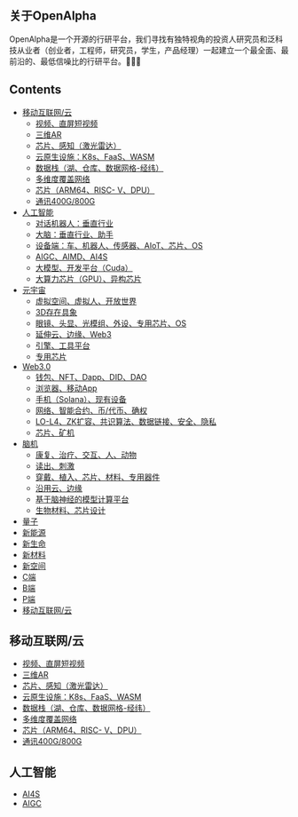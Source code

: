 ## 关于OpenAlpha
OpenAlpha是一个开源的行研平台，我们寻找有独特视角的投资人研究员和泛科技从业者（创业者，工程师，研究员，学生，产品经理）一起建立一个最全面、最前沿的、最低信噪比的行研平台。🚀🚀🚀
## Contents
- [移动互联网/云]()
  - [视频、直屏短视频]()
  - [三维AR](https://miracleplus.feishu.cn/minutes/obcn3q5fb84cbg14hg981819?from=auth_notice)
  - [芯片、感知（激光雷达）]()
  - [云原生设施：K8s、FaaS、WASM]()
  - [数据栈（湖、仓库、数据网格-经纬）]()
  - [多维度覆盖网络]()
  - [芯片（ARM64、RISC- V、DPU）]()
  - [通讯400G/800G]()
- [人工智能](#人工智能)
  - [对话机器人：垂直行业]()
  - [大脑：垂直行业、助手]()
  - [设备端：车、机器人、传感器、AIoT、芯片、OS]()
  - [AIGC、AIMD、AI4S]()
  - [大模型、开发平台（Cuda）]()
  - [大算力芯片（GPU）、异构芯片]()
- [元宇宙]()
  - [虚拟空间、虚拟人、开放世界]()
  - [3D存在具象]()
  - [眼镜、头显、光模组、外设、专用芯片、OS]()
  - [延伸云、边缘、Web3]()
  - [引擎、工具平台]()
  - [专用芯片]()
- [Web3.0]()
  - [钱包、NFT、Dapp、DID、DAO]()
  - [浏览器、移动App]()
  - [手机（Solana）、现有设备]()
  - [网络、智能合约、币/代币、确权]()
  - [LO-L4、ZK扩容、共识算法、数据链接、安全、隐私]()
  - [芯片、矿机]()
- [脑机]()
  - [康复、治疗、交互、人、动物]()
  - [读出、刺激]()
  - [穿戴、植入、芯片、材料、专用器件]()
  - [沿用云、边缘]()
  - [基于脑神经的模型计算平台]()
  - [生物材料、芯片设计]()
- [量子](#量子)
- [新能源](#新能源)
- [新生命](#新生命)
- [新材料](#新材料)
- [新空间](#新空间)
- [C端](#C端)
- [B端](#B端)
- [P端](#P端)
- [移动互联网/云](#移动互联网/云)

## 移动互联网/云
  - [视频、直屏短视频]()
  - [三维AR]()
  - [芯片、感知（激光雷达）]()
  - [云原生设施：K8s、FaaS、WASM]()
  - [数据栈（湖、仓库、数据网格-经纬）]()
  - [多维度覆盖网络]()
  - [芯片（ARM64、RISC- V、DPU）]()
  - [通讯400G/800G]()
  
## 人工智能

- [AI4S](https://github.com/Paipipaipi/AI4S)
- [AIGC](https://github.com/wangzuzihan/AIGC-)

